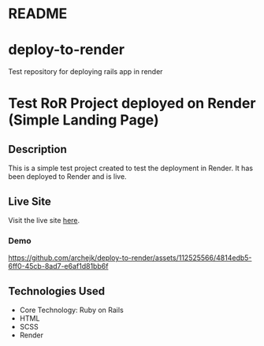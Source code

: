 # README

# deploy-to-render
Test repository for deploying rails app in render

# Test RoR Project deployed on Render (Simple Landing Page)

## Description

This is a simple test project created to test the deployment in Render. It has been deployed to Render and is live.

## Live Site

Visit the live site [here](https://mysite-ma4v.onrender.com/).

### Demo

https://github.com/archejk/deploy-to-render/assets/112525566/4814edb5-6ff0-45cb-8ad7-e6af1d81bb6f

## Technologies Used

- Core Technology: Ruby on Rails
- HTML
- SCSS
- Render
